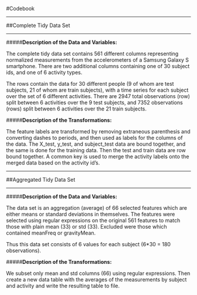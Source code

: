#Codebook

***
##Complete Tidy Data Set
***

#####**Description of the Data and Variables:**

The complete tidy data set contains 561 different columns representing normalized measurements from the accelerometers of a Samsung Galaxy S smartphone. There are two additional columns containing one of 30 subject ids, and one of 6 activity types. 

The rows contain the data for 30 different people (9 of whom are test subjects, 21 of whom are train subjects), with a time series for each subject over the set of 6 different activities. There are 2947 total observations (row) split between 6 activities over the 9 test subjects, and 7352 observations (rows) split between 6 activities over the 21 train subjects. 

#####**Description of the Transformations:**

The feature labels are transformed by removing extraneous parenthesis and converting dashes to periods, and then used as labels for the columns of the data. The X_test, y_test, and subject_test data are bound together, and the same is done for the training data. Then the test and train data are row bound together. A common key is used to merge the activity labels onto the merged data based on the activity id’s. 

***
##Aggregated Tidy Data Set
***

#####**Description of the Data and Variables:**

The data set is an aggregation (average) of 66 selected features which are either means or standard deviations in themselves. The features were selected using regular expressions on the original 561 features to match those with plain mean (33) or std (33). Excluded were those which contained meanFreq or gravityMean.

Thus this data set consists of 6 values for each subject (6*30 = 180 observations).

#####**Description of the Transformations:**

We subset only mean and std columns (66) using regular expressions. Then create a new data table with the averages of the measurements by subject and activity and write the resulting table to file.